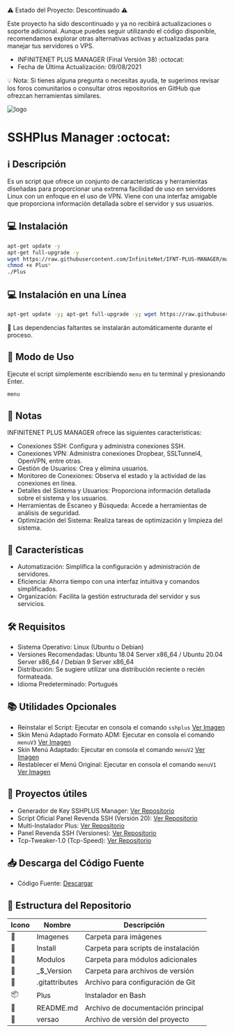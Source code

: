 ⚠️ Estado del Proyecto: Descontinuado ⚠️

Este proyecto ha sido descontinuado y ya no recibirá actualizaciones o soporte adicional. Aunque puedes seguir utilizando el código disponible, recomendamos explorar otras alternativas activas y actualizadas para manejar tus servidores o VPS.

* INFINITENET PLUS MANAGER (Final Versión 38) :octocat:
* Fecha de Última Actualización: 09/08/2021

💡 Nota: Si tienes alguna pregunta o necesitas ayuda, te sugerimos revisar los foros comunitarios o consultar otros repositorios en GitHub que ofrezcan herramientas similares.

![logo](https://github.com/InfiniteNet/IFNT-PLUS-MANAGER/blob/master/Imagenes/SSHPLUS_MANAGER.png)

# SSHPlus Manager :octocat:

## :information_source: Descripción
Es un script que ofrece un conjunto de características y herramientas diseñadas para 
proporcionar una extrema facilidad de uso en servidores Linux con un enfoque en el uso de 
VPN. Viene con una interfaz amigable que proporciona información detallada sobre el servidor y 
sus usuarios.

## :computer: Instalación
```bash
apt-get update -y
apt-get full-upgrade -y
wget https://raw.githubusercontent.com/InfiniteNet/IFNT-PLUS-MANAGER/master/Plus
chmod +x Plus*
./Plus
```

## :computer: Instalación en una Línea
```bash
apt-get update -y; apt-get full-upgrade -y; wget https://raw.githubusercontent.com/InfiniteNet/IFNT-PLUS-MANAGER/master/Plus; chmod +x Plus* && ./Plus
```

:memo: Las dependencias faltantes se instalarán automáticamente durante el proceso.

## :rocket: Modo de Uso

Ejecute el script simplemente escribiendo `menu` en tu terminal y presionando Enter.

```bash
menu
```

## :bookmark_tabs: Notas
INFINITENET PLUS MANAGER ofrece las siguientes características:

- Conexiones SSH: Configura y administra conexiones SSH.
- Conexiones VPN: Administra conexiones Dropbear, SSLTunnel4, OpenVPN, entre otras.
- Gestión de Usuarios: Crea y elimina usuarios.
- Monitoreo de Conexiones: Observa el estado y la actividad de las conexiones en línea.
- Detalles del Sistema y Usuarios: Proporciona información detallada sobre el sistema y los usuarios.
- Herramientas de Escaneo y Búsqueda: Accede a herramientas de análisis de seguridad.
- Optimización del Sistema: Realiza tareas de optimización y limpieza del sistema.

## :star2: Características 

- Automatización: Simplifica la configuración y administración de servidores.
- Eficiencia: Ahorra tiempo con una interfaz intuitiva y comandos simplificados.
- Organización: Facilita la gestión estructurada del servidor y sus servicios.

## :hammer_and_wrench: Requisitos 

- Sistema Operativo: Linux (Ubuntu o Debian)
- Versiones Recomendadas: Ubuntu 18.04 Server x86_64 / Ubuntu 20.04 Server x86_64 / Debian 9 Server x86_64
- Distribución: Se sugiere utilizar una distribución reciente o recién formateada.
- Idioma Predeterminado: Portugués

## :books: Utilidades Opcionales

- Reinstalar el Script: Ejecutar en consola el comando `sshplus` [Ver Imagen](https://github.com/InfiniteNet/IFNT-PLUS-MANAGER/blob/master/Imagenes/Reinstall_SSHPlus-Manager.png)
- Skin Menú Adaptado Formato ADM: Ejecutar en consola el comando `menuV3` [Ver Imagen](https://github.com/InfiniteNet/IFNT-PLUS-MANAGER/blob/master/Imagenes/Update_menuV3.png)
- Skin Menú Adaptado: Ejecutar en consola el comando `menuV2` [Ver Imagen](https://github.com/InfiniteNet/IFNT-PLUS-MANAGER/blob/master/Imagenes/Update_menuV2.png)
- Restablecer el Menú Original: Ejecutar en consola el comando `menuV1` [Ver Imagen](https://github.com/InfiniteNet/IFNT-PLUS-MANAGER/blob/master/Imagenes/SSHPLUS_MANAGER.png)

## :file_folder: Proyectos útiles 

- Generador de Key SSHPLUS Manager: [Ver Repositorio](https://github.com/InfiniteNet/IFNT-PLUS-MANAGER/tree/master/Install/Generador)
- Script Oficial Panel Revenda SSH (Versión 20): [Ver Repositorio](https://github.com/InfiniteNet/IFNT-PLUS-MANAGER/tree/master/Install/Panel_v20)
- Multi-Instalador Plus: [Ver Repositorio](https://github.com/InfiniteNet/IFNT-PLUS-MANAGER/tree/master/Install/Multi-Instalador)
- Panel Revenda SSH (Versiones): [Ver Repositorio](https://github.com/InfiniteNet/IFNT-PLUS-MANAGER/tree/master/Install/Panel_Web)
- Tcp-Tweaker-1.0 (Tcp-Speed): [Ver Repositorio](https://github.com/InfiniteNet/IFNT-PLUS-MANAGER/tree/master/Install/TCP-Speed)

## :inbox_tray: Descarga del Código Fuente

- Código Fuente: [Descargar](https://raw.githubusercontent.com/InfiniteNet/IFNT-PLUS-MANAGER/master/Install/Source-Code-SSHPlus.zip)

## :open_file_folder: Estructura del Repositorio

| Icono            | Nombre         | Descripción                               |
|------------------|----------------|-------------------------------------------|
| :file_folder:    | Imagenes       | Carpeta para imágenes                     |
| :file_folder:    | Install        | Carpeta para scripts de instalación       |
| :file_folder:    | Modulos        | Carpeta para módulos adicionales          |
| :file_folder:    | _$_Version     | Carpeta para archivos de versión          |
| :page_facing_up: | .gitattributes | Archivo para configuración de Git         |
| :package:        | Plus           | Instalador en Bash                        |
| :book:           | README.md      | Archivo de documentación principal        |
| :page_facing_up: | versao         | Archivo de versión del proyecto           |


